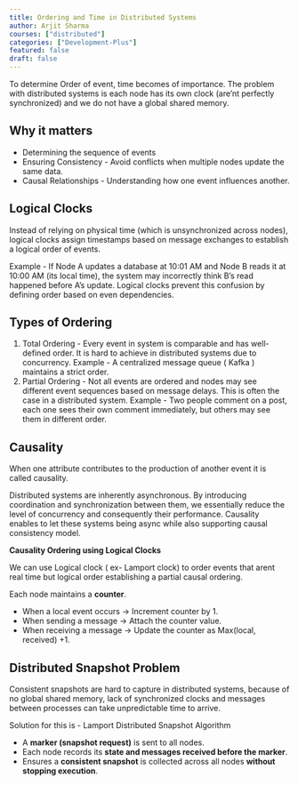```yaml
---
title: Ordering and Time in Distributed Systems
author: Arjit Sharma
courses: ["distributed"]
categories: ["Development-Plus"]
featured: false
draft: false
---
```


To determine Order of event, time becomes of importance. The problem with distributed systems is each node has its own clock (are’nt perfectly synchronized) and we do not have a global shared memory.

## Why it matters

- Determining the sequence of events
- Ensuring Consistency - Avoid conflicts when multiple nodes update the same data.
- Causal Relationships - Understanding how one event influences another.

## Logical Clocks

Instead of relying on physical time (which is unsynchronized across nodes), logical clocks assign timestamps based on message exchanges to establish a logical order of events.

Example - If Node A updates a database at 10:01 AM and Node B reads it at 10:00 AM (its local time), the system may incorrectly think B’s read happened before A’s update. Logical clocks prevent this confusion by defining order based on even dependencies.

## Types of Ordering

1. Total Ordering - Every event in system is comparable and has well-defined order. It is hard to achieve in distributed systems due to concurrency.
Example - A centralized message queue ( Kafka ) maintains a strict order. 
2. Partial Ordering - Not all events are ordered and nodes may see different event sequences based on message delays. This is often the case in a distributed system.
Example - Two people comment on a post, each one sees their own comment immediately, but others may see them in different order.

## Causality

When one attribute contributes to the production of another event it is called causality.

Distributed systems are inherently asynchronous. By introducing coordination and synchronization between them, we essentially reduce the level of concurrency and consequently their performance. Causality enables to let these systems being async while also supporting causal consistency model.

**Causality Ordering using Logical Clocks**

We can use Logical clock ( ex- Lamport clock) to order events that arent real time but logical order establishing a partial causal ordering.

Each node maintains a **counter**.

- When a local event occurs → Increment counter by 1.
- When sending a message → Attach the counter value.
- When receiving a message → Update the counter as Max(local, received) +1.

## Distributed Snapshot Problem

Consistent snapshots are hard to capture in distributed systems, because of no global shared memory, lack of synchronized clocks and messages between processes can take unpredictable time to arrive.

Solution for this is - Lamport Distributed Snapshot Algorithm

- A **marker (snapshot request)** is sent to all nodes.
- Each node records its **state and messages received before the marker**.
- Ensures a **consistent snapshot** is collected across all nodes **without stopping execution**.
